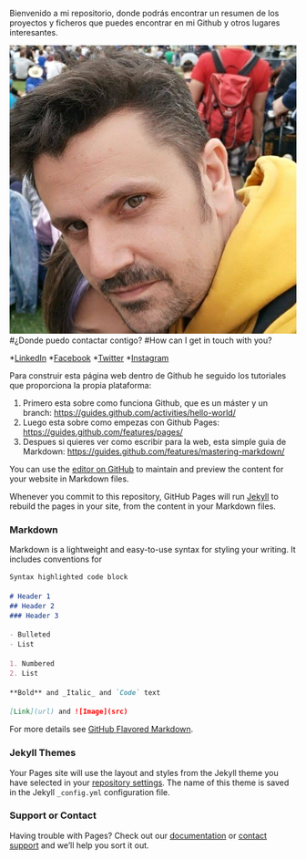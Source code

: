 Bienvenido a mi repositorio, donde podrás encontrar un resumen de los proyectos y ficheros que puedes encontrar en mi Github y otros lugares interesantes.

![Este soy yo, eltercerlugar](/perfil-eltercerlugar.jpg)
#¿Donde puedo contactar contigo?
#How can I get in touch with you?


*[LinkedIn](https://www.linkedin.com/in/pablonunezgonzalez/) 
*[Facebook](https://www.facebook.com/pablo.eltercerlugar)
*[Twitter](https://twitter.com/eltercerlugar)
*[Instagram](https://www.instagram.com/fabricotusideas/)

Para construir esta página web dentro de Github he seguido los tutoriales que proporciona la propia plataforma:

1. Primero esta sobre como funciona Github, que es un máster y un branch: https://guides.github.com/activities/hello-world/
2. Luego esta sobre como empezas con Github Pages: https://guides.github.com/features/pages/
3. Despues si quieres ver como escribir para la web, esta simple guia de Markdown: https://guides.github.com/features/mastering-markdown/


You can use the [editor on GitHub](https://github.com/eltercerlugar/eltercerlugar.github.io/edit/master/index.md) to maintain and preview the content for your website in Markdown files.

Whenever you commit to this repository, GitHub Pages will run [Jekyll](https://jekyllrb.com/) to rebuild the pages in your site, from the content in your Markdown files.

### Markdown

Markdown is a lightweight and easy-to-use syntax for styling your writing. It includes conventions for

```markdown
Syntax highlighted code block

# Header 1
## Header 2
### Header 3

- Bulleted
- List

1. Numbered
2. List

**Bold** and _Italic_ and `Code` text

[Link](url) and ![Image](src)
```

For more details see [GitHub Flavored Markdown](https://guides.github.com/features/mastering-markdown/).

### Jekyll Themes

Your Pages site will use the layout and styles from the Jekyll theme you have selected in your [repository settings](https://github.com/eltercerlugar/eltercerlugar.github.io/settings). The name of this theme is saved in the Jekyll `_config.yml` configuration file.

### Support or Contact

Having trouble with Pages? Check out our [documentation](https://help.github.com/categories/github-pages-basics/) or [contact support](https://github.com/contact) and we’ll help you sort it out.
